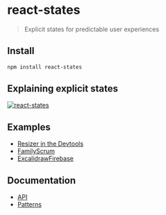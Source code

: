 # react-states

> Explicit states for predictable user experiences

## Install

```sh
npm install react-states
```

## Explaining explicit states

[![react-states](https://img.youtube.com/vi/ul_3ABrpj64/0.jpg)](https://www.youtube.com/watch?v=ul_3ABrpj64)

## Examples

- [Resizer in the Devtools](./src/devtools//Resizer.tsx)
- [FamilyScrum](https://github.com/christianalfoni/family-scrum-v2/tree/main/src)
- [ExcalidrawFirebase](https://github.com/codesandbox/excalidraw-firebase/tree/main/src)

## Documentation

- [API](./docs/api.md)
- [Patterns](./docs/patterns.md)
